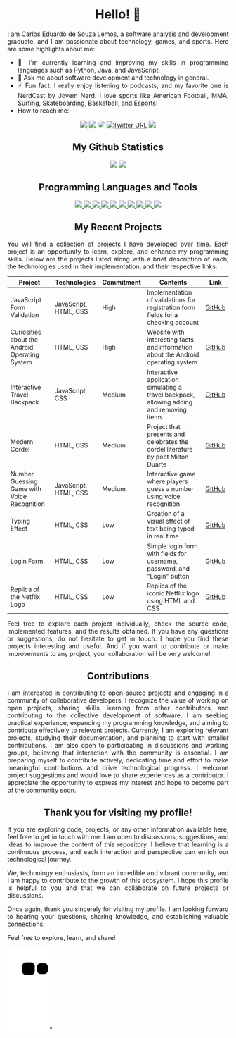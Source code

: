 # <div align="center"> Hello! 👋 </div>

<div align="justify">
I am Carlos Eduardo de Souza Lemos, a software analysis and development graduate, and I am passionate about technology, games, and sports. Here are some highlights about me:

- 🌱 I'm currently learning and improving my skills in programming languages such as Python, Java, and JavaScript.
- 💬 Ask me about software development and technology in general.
- ⚡ Fun fact: I really enjoy listening to podcasts, and my favorite one is NerdCast by Jovem Nerd. I love sports like American Football, MMA, Surfing, Skateboarding, Basketball, and Esports!
- How to reach me:
</div>

<div align="center">
<a href="https://www.instagram.com/carl0s_lem0s/" target="_blank"><img src="https://img.shields.io/badge/-Instagram-%23E4405F?style=for-the-badge&logo=instagram&logoColor=white"</a>
<a href="mailto:lemosecarlos@gmail.com"> <img src="https://img.shields.io/badge/-Gmail-%23333?style=for-the-badge&logo=gmail&logoColor=white" target="_blank"></a>
<a href="https://www.linkedin.com/in/carlos-eduardo-de-souza-lemos/" target="_blank"><img src="https://img.shields.io/badge/-LinkedIn-%230077B5?style=for-the-badge&logo=linkedin&logoColor=white" style="border-radius: 30px" target="_blank"></a>
<a href="https://twitter.com/Kadu_Karlinhos" target="_blank"> <img alt="Twitter URL" src="https://img.shields.io/badge/Twitter-1DA1F2?style=for-the-badge&logo=twitter&logoColor=white" target="_blank"></a>
<a href="https://pt.stackoverflow.com/users/330536/carlos-lemos" target="_blank"><img src="https://img.shields.io/badge/Stack_Overflow-FE7A16?style=for-the-badge&logo=stack-overflow&logoColor=white"></a>
</div>

## <div align="center"> My Github Statistics </div>

<div align="center">
  <img height="180em" src="https://github-readme-stats.vercel.app/api?username=CarlosEduardoLemos&show_icons=true&theme=transparent">
  <img height="180em" src="https://github-readme-stats.vercel.app/api/top-langs/?username=CarlosEduardoLemos&layout=compact&show_icons=true&theme=transparent">
</div>

## <div align="center"> Programming Languages and Tools </div>

<div align="center">
  <a href="https://github.com/CarlosEduardoLemos">
    <img src="https://img.shields.io/badge/Python-3776AB?style=for-the-badge&logo=python&logoColor=white">
    <img src="https://img.shields.io/badge/Java-ED8B00?style=for-the-badge&logo=openjdk&logoColor=white">
    <img src="https://img.shields.io/badge/JavaScript-F7DF1E?style=for-the-badge&logo=JavaScript&logoColor=white">
    <img src="https://img.shields.io/badge/HTML5-E34F26?style=for-the-badge&logo=html5&logoColor=white">
    <img src="https://img.shields.io/badge/CSS3-1572B6?style=for-the-badge&logo=css3&logoColor=white">
    <img src="https://img.shields.io/badge/React-20232A?style=for-the-badge&logo=react&logoColor=61DAFB">
    <img src="https://img.shields.io/badge/Visual_Studio_Code-0078D4?style=for-the-badge&logo=visual%20studio%20code&logoColor=white">
    <img src="https://img.shields.io/badge/GIT-E44C30?style=for-the-badge&logo=git&logoColor=white">
    <img src="https://img.shields.io/badge/Linux-FCC624?style=for-the-badge&logo=linux&logoColor=black">
    <img src="https://img.shields.io/badge/Windows-0078D6?style=for-the-badge&logo=windows&logoColor=white">
  </a>
</div>

## <div align="center"> My Recent Projects </div>

<div align="justify">
You will find a collection of projects I have developed over time. Each project is an opportunity to learn, explore, and enhance my programming skills. Below are the projects listed along with a brief description of each, the technologies used in their implementation, and their respective links.
</div>


| Project                                      | Technologies                   | Commitment | Contents                                                                       | Link                                                                                            |
| -------------------------------------------- | ------------------------------- | ----------- | ------------------------------------------------------------------------------ | ----------------------------------------------------------------------------------------------- |
| JavaScript Form Validation                   | JavaScript, HTML, CSS          | High        | Implementation of validations for registration form fields for a checking account | [GitHub](https://github.com/CarlosEduardoLemos/JS-Validando-Formularios)                         |
| Curiosities about the Android Operating System | HTML, CSS                      | High        | Website with interesting facts and information about the Android operating system | [GitHub](https://github.com/CarlosEduardoLemos/projeto-android)                                |
| Interactive Travel Backpack                  | JavaScript, CSS                | Medium      | Interactive application simulating a travel backpack, allowing adding and removing items | [GitHub](https://github.com/CarlosEduardoLemos/Mochila_De_Viagem)                             |
| Modern Cordel                               | HTML, CSS                      | Medium      | Project that presents and celebrates the cordel literature by poet Milton Duarte  | [GitHub](https://github.com/CarlosEduardoLemos/projeto-cordel)                                   |
| Number Guessing Game with Voice Recognition  | JavaScript, HTML, CSS          | Medium      | Interactive game where players guess a number using voice recognition              | [GitHub](https://github.com/CarlosEduardoLemos/js-Game-Com-Reconhecimento-De-Voz)              |
| Typing Effect                               | HTML, CSS                      | Low         | Creation of a visual effect of text being typed in real time                     | [GitHub](https://github.com/CarlosEduardoLemos/Efeito_Digitando)                                 |
| Login Form                                 | HTML, CSS                       | Low         | Simple login form with fields for username, password, and "Login" button           | [GitHub](https://github.com/CarlosEduardoLemos/Login-HTML)                                     |
| Replica of the Netflix Logo                 | HTML, CSS                      | Low         | Replica of the iconic Netflix logo using HTML and CSS                            | [GitHub](https://github.com/CarlosEduardoLemos/logo_Netflix)                                   |


<div align="justify">
Feel free to explore each project individually, check the source code, implemented features, and the results obtained. If you have any questions or suggestions, do not hesitate to get in touch. I hope you find these projects interesting and useful. And if you want to contribute or make improvements to any project, your collaboration will be very welcome!
</div>

## <div align="center"> Contributions </div>

<div align="justify">
I am interested in contributing to open-source projects and engaging in a community of collaborative developers. I recognize the value of working on open projects, sharing skills, learning from other contributors, and contributing to the collective development of software. I am seeking practical experience, expanding my programming knowledge, and aiming to contribute effectively to relevant projects. Currently, I am exploring relevant projects, studying their documentation, and planning to start with smaller contributions. I am also open to participating in discussions and working groups, believing that interaction with the community is essential. I am preparing myself to contribute actively, dedicating time and effort to make meaningful contributions and drive technological progress. I welcome project suggestions and would love to share experiences as a contributor. I appreciate the opportunity to express my interest and hope to become part of the community soon.</div>

## <div align="center"> Thank you for visiting my profile! </div>

<div align="justify">
If you are exploring code, projects, or any other information available here, feel free to get in touch with me. I am open to discussions, suggestions, and ideas to improve the content of this repository. I believe that learning is a continuous process, and each interaction and perspective can enrich our technological journey.

We, technology enthusiasts, form an incredible and vibrant community, and I am happy to contribute to the growth of this ecosystem. I hope this profile is helpful to you and that we can collaborate on future projects or discussions.

Once again, thank you sincerely for visiting my profile. I am looking forward to hearing your questions, sharing knowledge, and establishing valuable connections.

Feel free to explore, learn, and share!
</div>

![Snake animation](https://github.com/CarlosEduardoLemos/CarlosEduardoLemos/blob/output/github-contribution-grid-snake.svg)"
